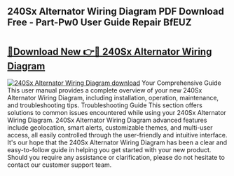 ## 240Sx Alternator Wiring Diagram PDF Download Free - Part-Pw0 User Guide Repair BfEUZ

# <h2><a href="http://dfn8gp.blite.top/?on=240Sx+Alternator+Wiring+Diagram">🔗Download New 👉🔴 240Sx Alternator Wiring Diagram</a></h2>

[![240Sx Alternator Wiring Diagram download](https://i.imgur.com/lujVjoI.png)](http://dfn8gp.blite.top/?on=240Sx+Alternator+Wiring+Diagram)
Your Comprehensive Guide This user manual provides a complete overview of your new 240Sx Alternator Wiring Diagram, including installation, operation, maintenance, and troubleshooting tips. Troubleshooting Guide This section offers solutions to common issues encountered while using your 240Sx Alternator Wiring Diagram. 240Sx Alternator Wiring Diagram advanced features include geolocation, smart alerts, customizable themes, and multi-user access, all easily controlled through the user-friendly and intuitive interface. It's our hope that the 240Sx Alternator Wiring Diagram has been a clear and easy-to-follow guide in helping you get started with your new product. Should you require any assistance or clarification, please do not hesitate to contact our customer support team.
